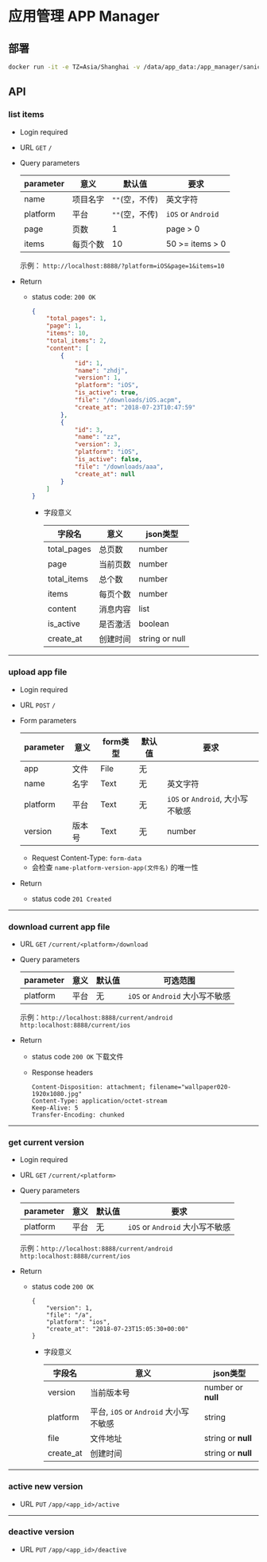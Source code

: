 # 应用管理 APP Manager

## 部署
```bash
docker run -it -e TZ=Asia/Shanghai -v /data/app_data:/app_manager/sanic_manager/uploads --link postgres:postgres -e DB_HOST=postgres -e APP_PORT=8888 -p 8888:8888 --name am -d app_manager
```

## API
### list items
* Login required
* URL `GET`  `/`
* Query parameters

    |parameter|意义|默认值|要求|
    |---|---|---|---|
    |name|项目名字|`""`(空，不传)|英文字符|
    |platform|平台|`""`(空，不传)|`iOS` or `Android` | `""`(空)， 大小写不敏感|
    |page|页数|1| page > 0|
    |items|每页个数|10|50 >= items > 0|
    
    示例：
    `http://localhost:8888/?platform=iOS&page=1&items=10`


* Return
    
    * status code: `200 OK`
    
        ```json
        {
            "total_pages": 1,
            "page": 1,
            "items": 10,
            "total_items": 2,
            "content": [
                {
                    "id": 1,
                    "name": "zhdj",
                    "version": 1,
                    "platform": "iOS",
                    "is_active": true,
                    "file": "/downloads/iOS.acpm",
                    "create_at": "2018-07-23T10:47:59"
                },
                {
                    "id": 3,
                    "name": "zz",
                    "version": 3,
                    "platform": "iOS",
                    "is_active": false,
                    "file": "/downloads/aaa",
                    "create_at": null
                }
            ]
        }
        ```
        
        * 字段意义
        
            |字段名|意义|json类型|
            |---|---|---|
            |total_pages|总页数|number|
            |page|当前页数|number|
            |total_items|总个数|number|
            |items|每页个数|number|
            |content|消息内容|list|
            |is_active|是否激活|boolean|
            |create_at|创建时间|string or null|

---
### upload app file
* Login required
* URL `POST`  `/`
* Form parameters

    |parameter|意义|form类型|默认值|要求|
    |---|---|---|---|---|
    |app|文件|File|无||
    |name|名字|Text|无|英文字符|
    |platform|平台|Text|无| `iOS` or `Android`, 大小写不敏感|
    |version|版本号|Text|无|number|

    
    * Request Content-Type: `form-data`
    * 会检查 `name-platform-version-app(文件名)` 的唯一性

* Return

    * status code `201 Created`

---
### download current app file
* URL `GET` `/current/<platform>/download`
* Query parameters

    |parameter|意义|默认值|可选范围|
    |---|---|---|---|
    |platform|平台|无|`iOS` or `Android` 大小写不敏感|
    
    示例：`http://localhost:8888/current/android` `http:localhost:8888/current/ios`
    
* Return

    * status code `200 OK` 下载文件

    * Response headers

        ```
        Content-Disposition: attachment; filename="wallpaper020-1920x1080.jpg"
        Content-Type: application/octet-stream
        Keep-Alive: 5
        Transfer-Encoding: chunked
        ```

---
### get current version
* Login required
* URL `GET` `/current/<platform>`
* Query parameters

    |parameter|意义|默认值|要求|
    |---|---|---|---|
    |platform|平台|无|`iOS` or `Android` 大小写不敏感|
    
    示例：`http://localhost:8888/current/android` `http:localhost:8888/current/ios`
    
* Return

    * status code `200 OK`
        
        ```
        {
            "version": 1,
            "file": "/a",
            "platform": "ios",
            "create_at": "2018-07-23T15:05:30+00:00"
        }
        ```
        
        * 字段意义
        
            |字段名|意义|json类型|
            |---|---|---|
            | version |当前版本号|number or **null**|
            |platform|平台, `iOS` or `Android` 大小写不敏感|string|
            | file |文件地址|string or **null**|
            |create_at|创建时间|string or **null**|




---
### active new version
* URL `PUT` `/app/<app_id>/active`

---
### deactive version
* URL `PUT` `/app/<app_id>/deactive`


